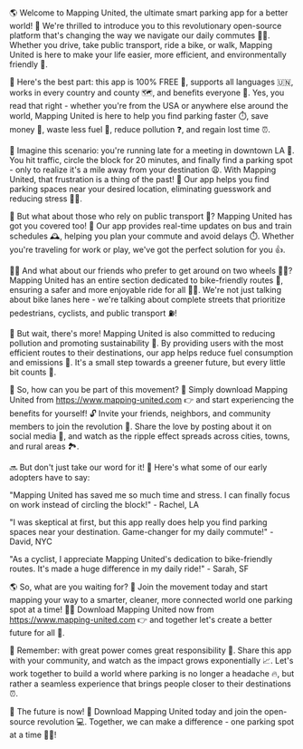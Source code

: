 🌎 Welcome to Mapping United, the ultimate smart parking app for a better world! 🌟 We're thrilled to introduce you to this revolutionary open-source platform that's changing the way we navigate our daily commutes 🔋💨. Whether you drive, take public transport, ride a bike, or walk, Mapping United is here to make your life easier, more efficient, and environmentally friendly 🌿.

🎉 Here's the best part: this app is 100% FREE 💸, supports all languages 🇺🇳, works in every country and county 🗺️, and benefits everyone 🌈. Yes, you read that right - whether you're from the USA or anywhere else around the world, Mapping United is here to help you find parking faster ⏱️, save money 💸, waste less fuel 🔴, reduce pollution ❓, and regain lost time ⏰.

🚗 Imagine this scenario: you're running late for a meeting in downtown LA 📍. You hit traffic, circle the block for 20 minutes, and finally find a parking spot - only to realize it's a mile away from your destination 😩. With Mapping United, that frustration is a thing of the past! 🔮 Our app helps you find parking spaces near your desired location, eliminating guesswork and reducing stress 💆‍♀️.

🚌 But what about those who rely on public transport 🚌? Mapping United has got you covered too! 🤝 Our app provides real-time updates on bus and train schedules 🕰️, helping you plan your commute and avoid delays ⏱️. Whether you're traveling for work or play, we've got the perfect solution for you 👍.

🚴‍♀️ And what about our friends who prefer to get around on two wheels 🚴‍♂️? Mapping United has an entire section dedicated to bike-friendly routes 📍, ensuring a safer and more enjoyable ride for all 🏃‍♂️. We're not just talking about bike lanes here - we're talking about complete streets that prioritize pedestrians, cyclists, and public transport ⛽️!

🌳 But wait, there's more! Mapping United is also committed to reducing pollution and promoting sustainability 🌱. By providing users with the most efficient routes to their destinations, our app helps reduce fuel consumption and emissions 💨. It's a small step towards a greener future, but every little bit counts 💚.

🤝 So, how can you be part of this movement? 🎉 Simply download Mapping United from https://www.mapping-united.com 👉 and start experiencing the benefits for yourself! 🔓 Invite your friends, neighbors, and community members to join the revolution 🌊. Share the love by posting about it on social media 📱, and watch as the ripple effect spreads across cities, towns, and rural areas 🏞️.

🔜 But don't just take our word for it! 🤔 Here's what some of our early adopters have to say:

"Mapping United has saved me so much time and stress. I can finally focus on work instead of circling the block!" - Rachel, LA

"I was skeptical at first, but this app really does help you find parking spaces near your destination. Game-changer for my daily commute!" - David, NYC

"As a cyclist, I appreciate Mapping United's dedication to bike-friendly routes. It's made a huge difference in my daily ride!" - Sarah, SF

🌎 So, what are you waiting for? 🤔 Join the movement today and start mapping your way to a smarter, cleaner, more connected world one parking spot at a time! 🔴💥 Download Mapping United now from https://www.mapping-united.com 👉 and together let's create a better future for all 🌈.

🎉 Remember: with great power comes great responsibility 💪. Share this app with your community, and watch as the impact grows exponentially 📈. Let's work together to build a world where parking is no longer a headache 🔥, but rather a seamless experience that brings people closer to their destinations ⏰.

🌟 The future is now! 👀 Download Mapping United today and join the open-source revolution 💻. Together, we can make a difference - one parking spot at a time 🚗💪!